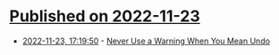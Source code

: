 # [Published on 2022-11-23](index.md)

* [2022-11-23, 17:19:50](https://news.ycombinator.com/item?id=33721930) - [Never Use a Warning When You Mean Undo](https://alistapart.com/article/neveruseawarning/)
